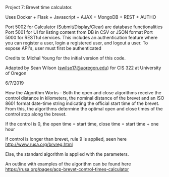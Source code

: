 Project 7: Brevet time calculator.

Uses Docker + Flask + Javascript + AJAX + MongoDB + REST + AUTHO

Port 5002 for Calculator (Submit/Display/Clear) are database functionalities
Port 5001 for UI for listing content from DB in CSV or JSON format
Port 5000 for RESTful services. This includes an authentication feature where you can register a user, login a registered user, and logout a user. To expose API's, user must first be authenticated

Credits to Michal Young for the initial version of this code.

Adapted by Sean Wilson (swilso17@uoregon.edu) for CIS 322 at University of Oregon

6/7/2019

How the Algorithm Works - Both the open and close algorithms receive the control distance in kilometers, the nominal distance of the brevet and an ISO 8601 format date-time string indicating the official start time of the brevet. From this, the algorithms determine the optimal open and close times of the control stop along the brevet.

If the control is 0, the open time = start time, close time = start time + one hour

If control is longer than brevet, rule 9 is applied, seen here http://www.rusa.org/brvreg.html

Else, the standard algorithm is applied with the parameters.

An outline with examples of the algorithm can be found here https://rusa.org/pages/acp-brevet-control-times-calculator
